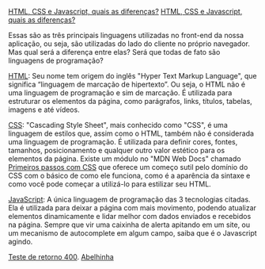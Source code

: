 [HTML, CSS e Javascript, quais as diferenças?](https://www.alura.com.br/artigos/html-css-e-js-definicoes)
[HTML, CSS e Javascript, quais as diferenças?](https://www.alura.com.br/artigos/html-css-e-js-definicoes)

Essas são as três principais linguagens utilizadas no front-end da nossa aplicação, ou seja, são utilizadas do lado do cliente no próprio navegador. Mas qual será a diferença entre elas? Será que todas de fato são linguagens de programação?

[HTML](https://developer.mozilla.org/pt-BR/docs/Web/HTML): Seu nome tem origem do inglês "Hyper Text Markup Language", que significa “linguagem de marcação de hipertexto”. Ou seja, o HTML não é uma linguagem de programação e sim de marcação. É utilizada para estruturar os elementos da página, como parágrafos, links, títulos, tabelas, imagens e até vídeos.

[CSS](https://developer.mozilla.org/pt-BR/docs/Web/CSS): "Cascading Style Sheet", mais conhecido como "CSS", é uma linguagem de estilos que, assim como o HTML, também não é considerada uma linguagem de programação. É utilizada para definir cores, fontes, tamanhos, posicionamento e qualquer outro valor estético para os elementos da página. Existe um módulo no "MDN Web Docs" chamado [Primeiros passos com CSS](https://developer.mozilla.org/pt-BR/docs/Learn/CSS/First_steps) que oferece um começo sutil pelo domínio do CSS com o básico de como ele funciona, como é a aparência da sintaxe e como você pode começar a utilizá-lo para estilizar seu HTML.

[JavaScript](https://developer.mozilla.org/pt-BR/docs/Web/JavaScript): A única linguagem de programação das 3 tecnologias citadas. Ela é utilizada para deixar a página com mais movimento, podendo atualizar elementos dinamicamente e lidar melhor com dados enviados e recebidos na página. Sempre que vir uma caixinha de alerta apitando em um site, ou um mecanismo de autocomplete em algum campo, saiba que é o Javascript agindo. 

[Teste de retorno 400](https://httpstat.us/404).
[Abelhinha](http://abelhinha.com.br/)